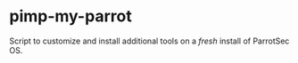 # pimp-my-parrot
Script to customize and install additional tools on a *fresh* install of ParrotSec OS.
